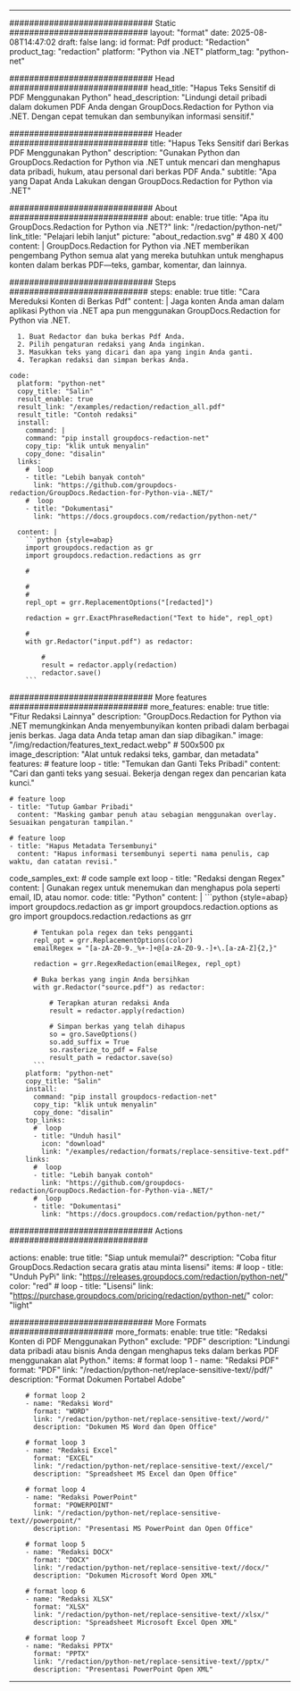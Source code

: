
---
############################# Static ############################
layout: "format"
date:  2025-08-08T14:47:02
draft: false
lang: id
format: Pdf
product: "Redaction"
product_tag: "redaction"
platform: "Python via .NET"
platform_tag: "python-net"

############################# Head ############################
head_title: "Hapus Teks Sensitif di PDF Menggunakan Python"
head_description: "Lindungi detail pribadi dalam dokumen PDF Anda dengan GroupDocs.Redaction for Python via .NET. Dengan cepat temukan dan sembunyikan informasi sensitif."

############################# Header ############################
title: "Hapus Teks Sensitif dari Berkas PDF Menggunakan Python" 
description: "Gunakan Python dan GroupDocs.Redaction for Python via .NET untuk mencari dan menghapus data pribadi, hukum, atau personal dari berkas PDF Anda."
subtitle: "Apa yang Dapat Anda Lakukan dengan GroupDocs.Redaction for Python via .NET" 

############################# About ############################
about:
    enable: true
    title: "Apa itu GroupDocs.Redaction for Python via .NET?"
    link: "/redaction/python-net/"
    link_title: "Pelajari lebih lanjut"
    picture: "about_redaction.svg" # 480 X 400
    content: |
       GroupDocs.Redaction for Python via .NET memberikan pengembang Python semua alat yang mereka butuhkan untuk menghapus konten dalam berkas PDF—teks, gambar, komentar, dan lainnya.

############################# Steps ############################
steps:
    enable: true
    title: "Cara Mereduksi Konten di Berkas Pdf"
    content: |
      Jaga konten Anda aman dalam aplikasi Python via .NET apa pun menggunakan GroupDocs.Redaction for Python via .NET.
      
      1. Buat Redactor dan buka berkas Pdf Anda.
      2. Pilih pengaturan redaksi yang Anda inginkan.
      3. Masukkan teks yang dicari dan apa yang ingin Anda ganti.
      4. Terapkan redaksi dan simpan berkas Anda.
   
    code:
      platform: "python-net"
      copy_title: "Salin"
      result_enable: true
      result_link: "/examples/redaction/redaction_all.pdf"
      result_title: "Contoh redaksi"
      install:
        command: |
        command: "pip install groupdocs-redaction-net"
        copy_tip: "klik untuk menyalin"
        copy_done: "disalin"
      links:
        #  loop
        - title: "Lebih banyak contoh"
          link: "https://github.com/groupdocs-redaction/GroupDocs.Redaction-for-Python-via-.NET/"
        #  loop
        - title: "Dokumentasi"
          link: "https://docs.groupdocs.com/redaction/python-net/"
          
      content: |
        ```python {style=abap}
        import groupdocs.redaction as gr
        import groupdocs.redaction.redactions as grr

        # 

        # 
        # 
        repl_opt = grr.ReplacementOptions("[redacted]")
                
        redaction = grr.ExactPhraseRedaction("Text to hide", repl_opt)

        # 
        with gr.Redactor("input.pdf") as redactor:

            # 
            result = redactor.apply(redaction)
            redactor.save()
        ```            


############################# More features ############################
more_features:
  enable: true
  title: "Fitur Redaksi Lainnya"
  description: "GroupDocs.Redaction for Python via .NET memungkinkan Anda menyembunyikan konten pribadi dalam berbagai jenis berkas. Jaga data Anda tetap aman dan siap dibagikan."
  image: "/img/redaction/features_text_redact.webp" # 500x500 px
  image_description: "Alat untuk redaksi teks, gambar, dan metadata"
  features:
    # feature loop
    - title: "Temukan dan Ganti Teks Pribadi"
      content: "Cari dan ganti teks yang sesuai. Bekerja dengan regex dan pencarian kata kunci."

    # feature loop
    - title: "Tutup Gambar Pribadi"
      content: "Masking gambar penuh atau sebagian menggunakan overlay. Sesuaikan pengaturan tampilan."

    # feature loop
    - title: "Hapus Metadata Tersembunyi"
      content: "Hapus informasi tersembunyi seperti nama penulis, cap waktu, dan catatan revisi."
      
  code_samples_ext:
    # code sample ext loop
    - title: "Redaksi dengan Regex"
      content: |
        Gunakan regex untuk menemukan dan menghapus pola seperti email, ID, atau nomor.
      code:
        title: "Python"
        content: |
          ```python {style=abap}
          import groupdocs.redaction as gr
          import groupdocs.redaction.options as gro
          import groupdocs.redaction.redactions as grr

          # Tentukan pola regex dan teks pengganti
          repl_opt = grr.ReplacementOptions(color)
          emailRegex = "[a-zA-Z0-9._%+-]+@[a-zA-Z0-9.-]+\.[a-zA-Z]{2,}"

          redaction = grr.RegexRedaction(emailRegex, repl_opt)

          # Buka berkas yang ingin Anda bersihkan
          with gr.Redactor("source.pdf") as redactor:

              # Terapkan aturan redaksi Anda
              result = redactor.apply(redaction)

              # Simpan berkas yang telah dihapus
              so = gro.SaveOptions()
              so.add_suffix = True
              so.rasterize_to_pdf = False
              result_path = redactor.save(so)
          ```
        platform: "python-net"
        copy_title: "Salin"
        install:
          command: "pip install groupdocs-redaction-net"
          copy_tip: "klik untuk menyalin"
          copy_done: "disalin"
        top_links:
          #  loop
          - title: "Unduh hasil"
            icon: "download"
            link: "/examples/redaction/formats/replace-sensitive-text.pdf"
        links:
          #  loop
          - title: "Lebih banyak contoh"
            link: "https://github.com/groupdocs-redaction/GroupDocs.Redaction-for-Python-via-.NET/"
          #  loop
          - title: "Dokumentasi"
            link: "https://docs.groupdocs.com/redaction/python-net/"


############################# Actions ############################

actions:
  enable: true
  title: "Siap untuk memulai?"
  description: "Coba fitur GroupDocs.Redaction secara gratis atau minta lisensi"
  items:
    #  loop
    - title: "Unduh PyPi"
      link: "https://releases.groupdocs.com/redaction/python-net/"
      color: "red"
        #  loop
    - title: "Lisensi"
      link: "https://purchase.groupdocs.com/pricing/redaction/python-net/"
      color: "light"


############################# More Formats #####################
more_formats:
    enable: true
    title: "Redaksi Konten di PDF Menggunakan Python"
    exclude: "PDF"
    description: "Lindungi data pribadi atau bisnis Anda dengan menghapus teks dalam berkas PDF menggunakan alat Python."
    items: 
        # format loop 1
        - name: "Redaksi PDF"
          format: "PDF"
          link: "/redaction/python-net/replace-sensitive-text//pdf/"
          description: "Format Dokumen Portabel Adobe"

        # format loop 2
        - name: "Redaksi Word"
          format: "WORD"
          link: "/redaction/python-net/replace-sensitive-text//word/"
          description: "Dokumen MS Word dan Open Office"
          
        # format loop 3
        - name: "Redaksi Excel"
          format: "EXCEL"
          link: "/redaction/python-net/replace-sensitive-text//excel/"
          description: "Spreadsheet MS Excel dan Open Office"

        # format loop 4
        - name: "Redaksi PowerPoint"
          format: "POWERPOINT"
          link: "/redaction/python-net/replace-sensitive-text//powerpoint/"
          description: "Presentasi MS PowerPoint dan Open Office"

        # format loop 5
        - name: "Redaksi DOCX"
          format: "DOCX"
          link: "/redaction/python-net/replace-sensitive-text//docx/"
          description: "Dokumen Microsoft Word Open XML"
          
        # format loop 6
        - name: "Redaksi XLSX"
          format: "XLSX"
          link: "/redaction/python-net/replace-sensitive-text//xlsx/"
          description: "Spreadsheet Microsoft Excel Open XML"
          
        # format loop 7
        - name: "Redaksi PPTX"
          format: "PPTX"
          link: "/redaction/python-net/replace-sensitive-text//pptx/"
          description: "Presentasi PowerPoint Open XML"


---